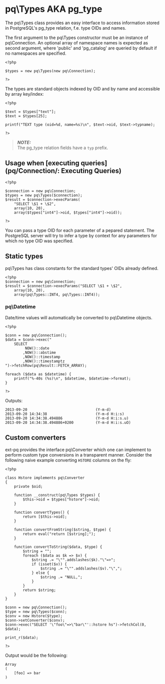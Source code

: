 # pq\Types AKA pg_type

The pq\Types class provides an easy interface to access information stored in PostgreSQL's pg_type relation, f.e. type OIDs and names.


The first argument to the pq\Types constructor must be an instance of pq\Connection.
An optional array of namespace names is expected as second argument, where 'public' and 'pg_catalog' are queried by default if no namespaces are specified.

	<?php
	
	$types = new pq\Types(new pq\Connection);
	
	?>

The types are standard objects indexed by OID and by name and accessible by array key/index:

	<?php
	
	$text = $types["text"];
	$text = $types[25];
	
	printf("TEXT type (oid=%d, name=%s)\n", $text->oid, $text->typname);
	
	?>

> ***NOTE:***  
  The pg_type relation fields have a ``typ`` prefix.

## Usage when [executing queries](pq/Connection/: Executing Queries)


	<?php
	
	$connection = new pq\Connection;
	$types = new pq\Types($connection);
	$result = $connection->execParams(
		"SELECT \$1 + \$2", 
		array(10, 20), 
		array($types["int4"]->oid, $types["int4"]->oid));
	
	?>

You can pass a type OID for each parameter of a pepared statement.  The PostgreSQL server will try to infer a type by context for any parameters for which no type OID was specified.

## Static types

pq\Types has class constants for the standard types' OIDs already defined.

	<?php
	$connection = new pq\Connection;
	$result = $connection->execParams("SELECT \$1 + \$2", 
		array(10, 20), 
		array(pq\Types::INT4, pq\Types::INT4));


### pq\Datetime

Date/time values will automatically be converted to pq\Datetime objects.

	<?php

	$conn = new pq\Connection();
	$data = $conn->exec("
		SELECT 
			 NOW()::date
			,NOW()::abstime
			,NOW()::timestamp
			,NOW()::timestamptz
	")->fetchRow(pq\Result::FETCH_ARRAY);

	foreach ($data as $datetime) {
		printf("%-40s (%s)\n", $datetime, $datetime->format);
	}
	
	?>

Outputs:

	2013-09-20                               (Y-m-d)
	2013-09-20 14:34:38                      (Y-m-d H:i:s)
	2013-09-20 14:34:38.494886               (Y-m-d H:i:s.u)
	2013-09-20 14:34:38.494886+0200          (Y-m-d H:i:s.uO)

## Custom converters

ext-pq provides the interface pq\Converter which one can implement to perform custom type conversions in a transparent manner. Consider the following naive example converting `HSTORE` columns on the fly:

	<?php

	class Hstore implements pq\Converter
	{
		private $oid;
		
		function __construct(pq\Types $types) {
			$this->oid = $types["hstore"]->oid;
		}
		
		function convertTypes() {
			return [$this->oid];
		}
		
		function convertFromString($string, $type) {
			return eval("return [$string];");
		}
		
		function convertToString($data, $type) {
			$string = "";
			foreach ($data as $k => $v) {
				$string .= "\"".addslashes($k)."\"=>";
				if (isset($v)) {
					$string .= "\"".addslashes($v)."\",";
				} else {
					$string .= "NULL,";
				}
			}
			return $string;
		}
	}

	$conn = new pq\Connection();
	$type = new pq\Types($conn);
	$conv = new Hstore($type);
	$conn->setConverter($conv);
	$conn->exec("SELECT '\"foo\"=>\"bar\"'::hstore hs")->fetchCol(0, $data);

	print_r($data);

	?>

Output would be the following:

	Array
	(
		[foo] => bar
	)
